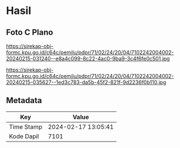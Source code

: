 # Hasil

## Foto C Plano

https://sirekap-obj-formc.kpu.go.id/c64c/pemilu/pdpr/71/02/24/20/04/7102242004002-20240215-031240--e8a4c099-8c22-4ac0-9ba9-3c4f6fe0c501.jpg

https://sirekap-obj-formc.kpu.go.id/c64c/pemilu/pdpr/71/02/24/20/04/7102242004002-20240215-035627--1ed3c783-da5b-45f2-821f-9d2236f0b110.jpg


## Metadata

| Key        | Value               |
| ---------- | ------------------- |
| Time Stamp | 2024-02-17 13:05:41 |
| Kode Dapil | 7101                |



